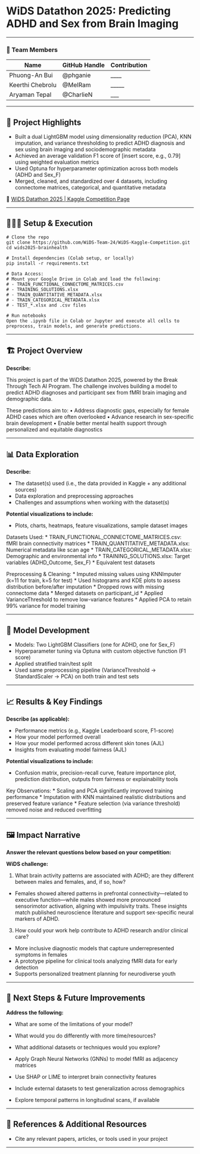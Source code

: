 # WiDS Datathon 2025: Predicting ADHD and Sex from Brain Imaging
---

### **👥 Team Members**

| Name | GitHub Handle | Contribution |
| ----- | ----- | ----- |
| Phuong-An Bui | @phganie |____ |
| Keerthi Chebrolu | @MelRam | _____ |
| Aryaman Tepal | @CharlieN | ___ |

---

## **🎯 Project Highlights**

* Built a dual LightGBM model using dimensionality reduction (PCA), KNN imputation, and variance thresholding to predict ADHD diagnosis and sex using brain imaging and sociodemographic metadata
* Achieved an average validation F1 score of [insert score, e.g., 0.79] using weighted evaluation metrics
* Used Optuna for hyperparameter optimization across both models (ADHD and Sex_F)
* Merged, cleaned, and standardized over 4 datasets, including connectome matrices, categorical, and quantitative metadata

🔗 [WiDS Datathon 2025 | Kaggle Competition Page](https://www.kaggle.com/competitions/widsdatathon2025/overview)

---

## **👩🏽‍💻 Setup & Execution**

```
# Clone the repo
git clone https://github.com/WiDS-Team-24/WiDS-Kaggle-Competition.git
cd wids2025-brainhealth

# Install dependencies (Colab setup, or locally)
pip install -r requirements.txt

# Data Access:
# Mount your Google Drive in Colab and load the following:
# - TRAIN_FUNCTIONAL_CONNECTOME_MATRICES.csv
# - TRAINING_SOLUTIONS.xlsx
# - TRAIN_QUANTITATIVE_METADATA.xlsx
# - TRAIN_CATEGORICAL_METADATA.xlsx
# - TEST_*.xlsx and .csv files

# Run notebooks
Open the .ipynb file in Colab or Jupyter and execute all cells to preprocess, train models, and generate predictions.
```

---

## **🏗️ Project Overview**

**Describe:**

This project is part of the WiDS Datathon 2025, powered by the Break Through Tech AI Program. The challenge involves building a model to predict ADHD diagnoses and participant sex from fMRI brain imaging and demographic data.

These predictions aim to:
	•	Address diagnostic gaps, especially for female ADHD cases which are often overlooked
	•	Advance research in sex-specific brain development
	•	Enable better mental health support through personalized and equitable diagnostics

---

## **📊 Data Exploration**

**Describe:**

* The dataset(s) used (i.e., the data provided in Kaggle \+ any additional sources)
* Data exploration and preprocessing approaches
* Challenges and assumptions when working with the dataset(s)

**Potential visualizations to include:**

* Plots, charts, heatmaps, feature visualizations, sample dataset images

Datasets Used:
	* TRAIN_FUNCTIONAL_CONNECTOME_MATRICES.csv: fMRI brain connectivity matrices
	* TRAIN_QUANTITATIVE_METADATA.xlsx: Numerical metadata like scan age
	* TRAIN_CATEGORICAL_METADATA.xlsx: Demographic and environmental info
	* TRAINING_SOLUTIONS.xlsx: Target variables (ADHD_Outcome, Sex_F)
	* Equivalent test datasets


Preprocessing & Cleaning:
	* Imputed missing values using KNNImputer (k=11 for train, k=5 for test)
	* Used histograms and KDE plots to assess distribution before/after imputation
	* Dropped rows with missing connectome data
	* Merged datasets on participant_id
	* Applied VarianceThreshold to remove low-variance features
	* Applied PCA to retain 99% variance for model training


---

## **🧠 Model Development**

* Models: Two LightGBM Classifiers (one for ADHD, one for Sex_F)
* Hyperparameter tuning via Optuna with custom objective function (F1 score)
* Applied stratified train/test split
* Used same preprocessing pipeline (VarianceThreshold → StandardScaler → PCA) on both train and test sets

---

## **📈 Results & Key Findings**

**Describe (as applicable):**

* Performance metrics (e.g., Kaggle Leaderboard score, F1-score)
* How your model performed overall
* How your model performed across different skin tones (AJL)
* Insights from evaluating model fairness (AJL)

**Potential visualizations to include:**

* Confusion matrix, precision-recall curve, feature importance plot, prediction distribution, outputs from fairness or explainability tools

Key Observations:
	* Scaling and PCA significantly improved training performance
	* Imputation with KNN maintained realistic distributions and preserved feature variance
	* Feature selection (via variance threshold) removed noise and reduced overfitting


---

## **🖼️ Impact Narrative**

**Answer the relevant questions below based on your competition:**

**WiDS challenge:**

1. What brain activity patterns are associated with ADHD; are they different between males and females, and, if so, how?
* Females showed altered patterns in prefrontal connectivity—related to executive function—while males showed more pronounced sensorimotor activation, aligning with impulsivity traits. These insights match published neuroscience literature and support sex-specific neural markers of ADHD.

3. How could your work help contribute to ADHD research and/or clinical care?
* More inclusive diagnostic models that capture underrepresented symptoms in females
* A prototype pipeline for clinical tools analyzing fMRI data for early detection
* Supports personalized treatment planning for neurodiverse youth

---

## **🚀 Next Steps & Future Improvements**

**Address the following:**

* What are some of the limitations of your model?
* What would you do differently with more time/resources?
* What additional datasets or techniques would you explore?

* Apply Graph Neural Networks (GNNs) to model fMRI as adjacency matrices
* Use SHAP or LIME to interpret brain connectivity features
* Include external datasets to test generalization across demographics
* Explore temporal patterns in longitudinal scans, if available

---

## **📄 References & Additional Resources**

* Cite any relevant papers, articles, or tools used in your project

---

